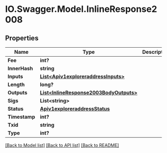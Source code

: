 # IO.Swagger.Model.InlineResponse2008
## Properties

Name | Type | Description | Notes
------------ | ------------- | ------------- | -------------
**Fee** | **int?** |  | [optional] 
**InnerHash** | **string** |  | [optional] 
**Inputs** | [**List&lt;Apiv1exploreraddressInputs&gt;**](Apiv1exploreraddressInputs.md) |  | [optional] 
**Length** | **long?** |  | [optional] 
**Outputs** | [**List&lt;InlineResponse2003BodyOutputs&gt;**](InlineResponse2003BodyOutputs.md) |  | [optional] 
**Sigs** | **List&lt;string&gt;** |  | [optional] 
**Status** | [**Apiv1exploreraddressStatus**](Apiv1exploreraddressStatus.md) |  | [optional] 
**Timestamp** | **int?** |  | [optional] 
**Txid** | **string** |  | [optional] 
**Type** | **int?** |  | [optional] 

[[Back to Model list]](../README.md#documentation-for-models) [[Back to API list]](../README.md#documentation-for-api-endpoints) [[Back to README]](../README.md)

